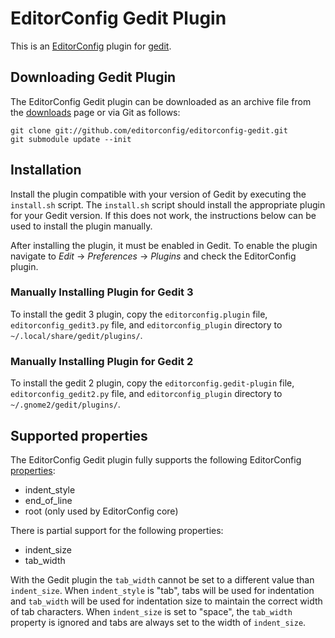 # EditorConfig Gedit Plugin

This is an [EditorConfig][] plugin for [gedit][].

## Downloading Gedit Plugin

The EditorConfig Gedit plugin can be downloaded as an archive file from the
[downloads][] page or via Git as follows:

    git clone git://github.com/editorconfig/editorconfig-gedit.git
    git submodule update --init

## Installation

Install the plugin compatible with your version of Gedit by executing the
`install.sh` script.  The `install.sh` script should install the appropriate
plugin for your Gedit version.  If this does not work, the instructions below
can be used to install the plugin manually.

After installing the plugin, it must be enabled in Gedit.  To enable the plugin
navigate to *Edit* -> *Preferences* -> *Plugins* and check the EditorConfig
plugin.

### Manually Installing Plugin for Gedit 3

To install the gedit 3 plugin, copy the `editorconfig.plugin` file,
`editorconfig_gedit3.py` file, and `editorconfig_plugin` directory to
`~/.local/share/gedit/plugins/`.


### Manually Installing Plugin for Gedit 2

To install the gedit 2 plugin, copy the `editorconfig.gedit-plugin` file,
`editorconfig_gedit2.py` file, and `editorconfig_plugin` directory to
`~/.gnome2/gedit/plugins/`.

## Supported properties

The EditorConfig Gedit plugin fully supports the following EditorConfig [properties][]:

* indent_style
* end_of_line
* root (only used by EditorConfig core)

There is partial support for the following properties:

* indent_size
* tab_width

With the Gedit plugin the `tab_width` cannot be set to a different value than `indent_size`.  When `indent_style` is "tab", tabs will be used for indentation and `tab_width` will be used for indentation size to maintain the correct width of tab characters.  When `indent_size` is set to "space", the `tab_width` property is ignored and tabs are always set to the width of `indent_size`.

[EditorConfig]: http://editorconfig.org
[gedit]: http://projects.gnome.org/gedit
[properties]: http://editorconfig.org/#supported-properties
[downloads]: https://github.com/editorconfig/editorconfig-gedit/downloads
